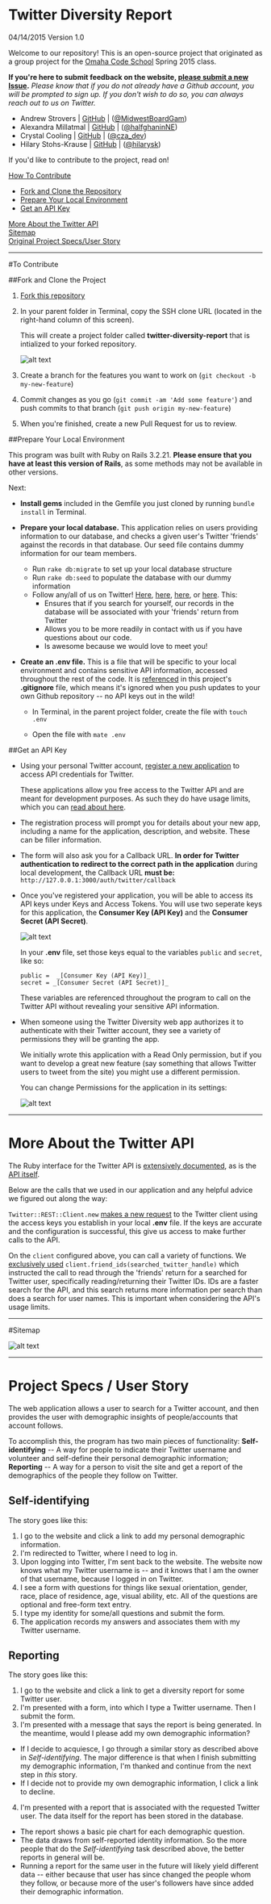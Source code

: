 <a name="greeting"></a>
# Twitter Diversity Report

04/14/2015
Version 1.0

Welcome to our repository! This is an open-source project that originated as a group project for the  [Omaha Code School](http://www.omahacodeschool.com) Spring 2015 class.

**If you're here to submit feedback on the website, [please submit a new Issue](https://github.com/omahacodeschool/twitter-diversity-report/issues).** _Please know that if you do not already have a Github account, you will be prompted to sign up. If you don't wish to do so, you can always reach out to us on Twitter._

- Andrew Strovers  |  [GitHub](http://github.com/ADStrovers)  |   ([@MidwestBoardGam](http://twitter.com/midwestboardgam))
- Alexandra Millatmal  |  [GitHub](http://github.com/halfghaninne)  |   ([@halfghaninNE](http://twitter.com/halfghaninne))
- Crystal Cooling  |  [GitHub](http://github.com/coolingcza)  |  ([@cza_dev](http://twitter.com/cza_dev))
- Hilary Stohs-Krause  |  [GitHub](http://github.com/hilarysk)  |  ([@hilarysk](http://twitter.com/hilarysk))

If you'd like to contribute to the project, read on!

[How To Contribute](#contribute)
* [Fork and Clone the Repository](#clone)
* [Prepare Your Local Environment](#localenv)
* [Get an API Key](#apikey)<br>

[More About the Twitter API](#more)<br>
[Sitemap](#sitemap)<br>
[Original Project Specs/User Story](#specs)<br>


---

<a name="contribute"></a>
#To Contribute

<a name="clone"></a>
##Fork and Clone the Project

1. [Fork this repository]( https://github.com/omahacodeschool/twitter-diversity-report/fork )

2. In your parent folder in Terminal, copy the SSH clone URL (located in the right-hand column of this screen).
    
    This will create a project folder called **twitter-diversity-report** that is intialized to your forked repository.
    
    ![alt text](http://i.imgur.com/oFbi7Y9.gif "how to clone the repository")
    
3. Create a branch for the features you want to work on (`git checkout -b my-new-feature`)
3. Commit changes as you go (`git commit -am 'Add some feature'`) and push commits to that branch (`git push origin my-new-feature`)
4. When you're finished, create a new Pull Request for us to review.

<a name="localenv"></a>
##Prepare Your Local Environment

This program was built with Ruby on Rails 3.2.21. **Please ensure that you have at least this version of Rails**, as some methods may not be available in other versions.

Next:

* **Install gems** included in the Gemfile you just cloned by running `bundle install` in Terminal.

* **Prepare your local database.** This application relies on users providing information to our database, and checks a given user's Twitter 'friends' against the records in that database. Our seed file contains dummy information for our team members. 
  * Run `rake db:migrate` to set up your local database structure
  * Run `rake db:seed` to populate the database with our dummy information
  * Follow any/all of us on Twitter! [Here](http://twitter.com/midwestboardgam), [here](http://twitter.com/halfghaninne), [here](http://twitter.com/cza_dev), or [here](http://twitter.com/hilarysk). This:
    * Ensures that if you search for yourself, our records in the database will be associated with your 'friends' return from Twitter
	* Allows you to be more readily in contact with us if you have questions about our code.
	* Is awesome because we would love to meet you!

* **Create an .env file.** This is a file that will be specific to your local environment and contains sensitive API information, accessed throughout the rest of the code. It is [referenced](https://github.com/omahacodeschool/twitter-diversity-report/blob/master/.gitignore#L18) in this project's **.gitignore** file, which means it's ignored when you push updates to your own Github repository -- no API keys out in the wild!

  * In Terminal, in the parent project folder, create the file with `touch .env`

  * Open the file with `mate .env` 


<a name="apikey"></a>
##Get an API Key

* Using your personal Twitter account, [register a new application](https://apps.twitter.com/app/new) to access API credentials for Twitter.
	
	These applications allow you free access to the Twitter API and are meant for development purposes. As such they do have usage limits, which you can [read about here](https://dev.twitter.com/rest/public/rate-limiting).

* The registration process will prompt you for details about your new app, including a name for the application, description, and website. These can be filler information.

* The form will also ask you for a Callback URL. **In order for Twitter authentication to redirect to the correct path in the application** during local development, the Callback URL **must be:** `http://127.0.0.1:3000/auth/twitter/callback` 

* Once you've registered your application, you will be able to access its API keys under Keys and Access Tokens. You will use two seperate keys for this application, the **Consumer Key (API Key)** and the **Consumer Secret (API Secret)**.
	
	![alt text](http://i.imgur.com/I5otjKT.jpg "get api keys")
	
	In your **.env** file, set those keys equal to the variables `public` and `secret`, like so:

	```
	public =  _[Consumer Key (API Key)]_
	secret = _[Consumer Secret (API Secret)]_
	```
	
	These variables are referenced throughout the program to call on the Twitter API without revealing your sensitive API information.

* When someone using the Twitter Diversity web app authorizes it to authenticate with their Twitter account, they see a variety of permissions they will be granting the app. 
	
	We initially wrote this application with a Read Only permission, but if you want to develop a great new feature (say something that allows Twitter users to tweet from the site) you might use a different permission.
	
	You can change Permissions for the application in its settings:
	
	![alt text](http://i.imgur.com/jqIVBfF.gif "change app permissions")
  


---

<a name="more"></a>
# More About the Twitter API

The Ruby interface for the Twitter API is [extensively documented](https://github.com/sferik/twitter), as is the [API itself](https://dev.twitter.com/rest/public). 

Below are the calls that we used in our application and any helpful advice we figured out along the way:

`Twitter::REST::Client.new` [makes a new request](https://github.com/omahacodeschool/twitter-diversity-report/blob/master/app/models/result.rb#L9-L14) to the Twitter client using the access keys you establish in your local **.env** file. If the keys are accurate and the configuration is successful, this give us access to make further calls to the API. 

On the `client` configured above, you can call a variety of functions. We [exclusively used](https://github.com/omahacodeschool/twitter-diversity-report/blob/master/app/models/result.rb#L19) `client.friend_ids(searched_twitter_handle)` which instructed the call to read through the 'friends' return for a searched for Twitter user, specifically reading/returning their Twitter IDs. IDs are a faster search for the API, and this search returns more information per search than does a search for user names. This is important when considering the API's usage limits.


---

<a name="sitemap"></a>
#Sitemap

![alt text](http://i.imgur.com/8bzl2of.jpg "sitemap")

---

<a name="specs"></a>
# Project Specs / User Story

The web application allows a user to search for a Twitter account, and then provides the user with demographic insights of people/accounts that account follows. 

To accomplish this, the program has two main pieces of functionality: **Self-identifying** -- A way for people to indicate their Twitter username and volunteer and self-define their personal demographic information; **Reporting** -- A way for a person to visit the site and get a report of the demographics of the people they follow on Twitter.

## Self-identifying

The story goes like this:

1. I go to the website and click a link to add my personal demographic information.
2. I'm redirected to Twitter, where I need to log in.
3. Upon logging into Twitter, I'm sent back to the website. The website now knows what my Twitter username is -- and it knows that I am the owner of that username, because I logged in on Twitter.
4. I see a form with questions for things like sexual orientation, gender, race, place of residence, age, visual ability, etc. All of the questions are optional and free-form text entry.
5. I type my identity for some/all questions and submit the form.
6. The application records my answers and associates them with my Twitter username.

##  Reporting

The story goes like this:

1. I go to the website and click a link to get a diversity report for some Twitter user.
2. I'm presented with a form, into which I type a Twitter username. Then I submit the form.
3. I'm presented with a message that says the report is being generated. In the meantime, would I please add my own demographic information?
  - If I decide to acquiesce, I go through a similar story as described above in _Self-identifying_. The major difference is that when I finish submitting my demographic information, I'm thanked and continue from the next step in _this_ story.
  - If I decide not to provide my own demographic information, I click a link to decline.
4. I'm presented with a report that is associated with the requested Twitter user. The data itself for the report has been stored in the database.
  - The report shows a basic pie chart for each demographic question.
  - The data draws from self-reported identity information. So the more people that do the _Self-identifying_ task described above, the better reports in general will be.
  - Running a report for the same user in the future will likely yield different data -- either because that user has since changed the people whom they follow, or because more of the user's followers have since added their demographic information.
